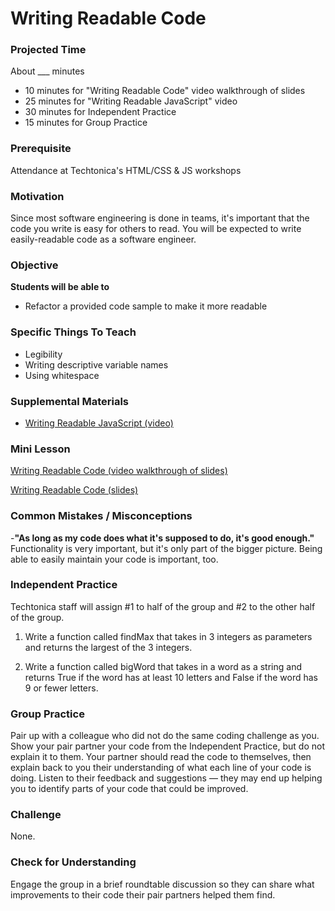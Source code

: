 # Writing Readable Code

### Projected Time
About ___ minutes
- 10 minutes for "Writing Readable Code" video walkthrough of slides
- 25 minutes for "Writing Readable JavaScript" video
- 30 minutes for Independent Practice
- 15 minutes for Group Practice

### Prerequisite
Attendance at Techtonica's HTML/CSS & JS workshops

### Motivation
Since most software engineering is done in teams, it's important that the code you write is easy for others to read. You will be expected to write easily-readable code as a software engineer.

### Objective
**Students will be able to** 
- Refactor a provided code sample to make it more readable

### Specific Things To Teach
- Legibility
- Writing descriptive variable names
- Using whitespace

### Supplemental Materials

- [Writing Readable JavaScript (video)](https://www.youtube.com/watch?v=8WF4AjM-XW8)

### Mini Lesson

[Writing Readable Code (video walkthrough of slides)](https://drive.google.com/open?id=1qreW6tM1DvgN9_UY9gZSawlEK9t2dfqg)

[Writing Readable Code (slides)](https://docs.google.com/presentation/d/1USOZJSzwXmSYepjwrE9r9ky_fmQ8VPE7bshjsBoDsZM/edit?usp=sharing)


### Common Mistakes / Misconceptions

-**"As long as my code does what it's supposed to do, it's good enough."** Functionality is very important, but it's only part of the bigger picture. Being able to easily maintain your code is important, too.


### Independent Practice

Techtonica staff will assign #1 to half of the group and #2 to the other half of the group.

1. Write a function called findMax that takes in 3 integers as parameters and returns the largest of the 3 integers.

2. Write a function called bigWord that takes in a word as a string and returns True if the word has at least 10 letters and False if the word has 9 or fewer letters.


### Group Practice

Pair up with a colleague who did not do the same coding challenge as you. Show your pair partner your code from the Independent Practice, but do not explain it to them. Your partner should read the code to themselves, then explain back to you their understanding of what each line of your code is doing. Listen to their feedback and suggestions — they may end up helping you to identify parts of your code that could be improved.

### Challenge

None.

### Check for Understanding

Engage the group in a brief roundtable discussion so they can share what improvements to their code their pair partners helped them find.
